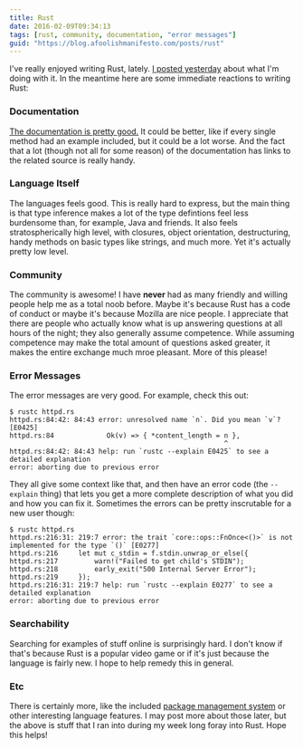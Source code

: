 ```yaml
---
title: Rust
date: 2016-02-09T09:34:13
tags: [rust, community, documentation, "error messages"]
guid: "https://blog.afoolishmanifesto.com/posts/rust"
---
```

I've really enjoyed writing Rust, lately.  [I posted
yesterday](/posts/announcing-cgid/) about what I'm doing with it.  In the
meantime here are some immediate reactions to writing Rust:


### Documentation

[The documentation is pretty
good.](https://doc.rust-lang.org/1.6.0/std/process/struct.Child.html#method.kill)
It could be better, like if every single method had an example included, but it
could be a lot worse.  And the fact that a lot (though not all for some reason)
of the documentation has links to the related source is really handy.

### Language Itself

The languages feels good.  This is really hard to express, but the main thing is
that type inference makes a lot of the type defintions feel less burdensome
than, for example, Java and friends.  It also feels stratospherically high
level, with closures, object orientation, destructuring, handy methods on basic
types like strings, and much more.  Yet it's actually pretty low level.

### Community

The community is awesome!  I have **never** had as many friendly and willing
people help me as a total noob before.  Maybe it's because Rust has a code of
conduct or maybe it's because Mozilla are nice people.  I appreciate that there
are people who actually know what is up answering questions at all hours of the
night; they also generally assume competence.  While assuming competence may make
the total amount of questions asked greater, it makes the entire exchange much
mroe pleasant. More of this please!

### Error Messages

The error messages are very good.  For example, check this out:

```
$ rustc httpd.rs
httpd.rs:84:42: 84:43 error: unresolved name `n`. Did you mean `v`? [E0425]
httpd.rs:84             Ok(v) => { *content_length = n },
                                                     ^
httpd.rs:84:42: 84:43 help: run `rustc --explain E0425` to see a detailed explanation
error: aborting due to previous error
```

They all give some context like that, and then have an error code (the
`--explain` thing) that lets you get a more complete description of what you
did and how you can fix it.  Sometimes the errors can be pretty inscrutable for
a new user though:

```
$ rustc httpd.rs
httpd.rs:216:31: 219:7 error: the trait `core::ops::FnOnce<()>` is not implemented for the type `()` [E0277]
httpd.rs:216     let mut c_stdin = f.stdin.unwrap_or_else({
httpd.rs:217         warn!("Failed to get child's STDIN");
httpd.rs:218         early_exit("500 Internal Server Error");
httpd.rs:219     });
httpd.rs:216:31: 219:7 help: run `rustc --explain E0277` to see a detailed explanation
error: aborting due to previous error
```

### Searchability

Searching for examples of stuff online is surprisingly hard.  I don't know if
that's because Rust is a popular video game or if it's just because the language
is fairly new.  I hope to help remedy this in general.

### Etc

There is certainly more, like the included [package management
system](https://crates.io) or other interesting language features.  I may post
more about those later, but the above is stuff that I ran into during my week
long foray into Rust.  Hope this helps!
